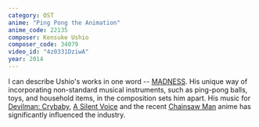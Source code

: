 ```yaml
---
category: OST
anime: "Ping Pong the Animation"
anime_code: 22135
composer: Kensuke Ushio
composer_code: 34079
video_id: "4z0331DziwA"
year: 2014
---
```

I can describe Ushio's works in one word -- <a href="https://youtu.be/w_I1MWCTkyQ">MADNESS</a>. His unique way of incorporating non-standard musical instruments, such as ping-pong balls, toys, and household items, in the composition sets him apart. His music for <a href="https://myanimelist.net/anime/35120">Devilman: Crybaby</a>, <a href="https://myanimelist.net/anime/28851">A Silent Voice</a> and the recent <a href="https://myanimelist.net/anime/44511">Chainsaw Man</a> anime has significantly influenced the industry.